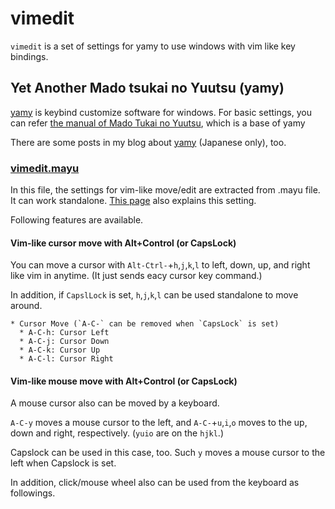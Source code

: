 vimedit
=======

`vimedit` is a set of settings for yamy
to use windows with vim like key bindings.

## Yet Another Mado tsukai no Yuutsu (yamy)
[yamy](http://sourceforge.jp/projects/yamy/) is keybind customize software
for  windows.
For basic settings, you can refer
[the manual of Mado Tukai no Yuutsu](http://mayu.sourceforge.net/mayu/doc/README-ja.html), which is a base of yamy

There are some posts in my blog about [yamy](http://rcmdnk.github.com/blog/categories/yamy/) (Japanese only), too.


### [vimedit.mayu](./vimedit.mayu)
In this file, the settings for vim-like move/edit are extracted from .mayu file.
It can work standalone.
[This page](http://rcmdnk.github.com/blog/2013/03/16/yamy4/) also explains this setting.

Following features are available.

#### Vim-like cursor move with Alt+Control (or CapsLock)
You can move a cursor with `Alt-Ctrl-`+`h`,`j`,`k`,`l` to left, down, up, and right
like vim in anytime. (It just sends eacy cursor key command.)

In addition, if `CapslLock` is set, `h`,`j`,`k`,`l` can be used standalone to move around.

    * Cursor Move (`A-C-` can be removed when `CapsLock` is set)
      * A-C-h: Cursor Left
      * A-C-j: Cursor Down
      * A-C-k: Cursor Up
      * A-C-l: Cursor Right

#### Vim-like mouse move with Alt+Control (or CapsLock)
A mouse cursor also can be moved by a keyboard.

`A-C-y` moves a mouse cursor to the left, and `A-C-`+`u`,`i`,`o`
moves to the up, down and right, respectively.
(`yuio` are on the `hjkl`.)

Capslock can be used in this case, too.
Such `y` moves a mouse cursor to the left when Capslock is set.

In addition, click/mouse wheel also can be used from the keyboard as followings.
